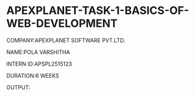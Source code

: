 # APEXPLANET-TASK-1-BASICS-OF-WEB-DEVELOPMENT

COMPANY:APEXPLANET SOFTWARE PVT.LTD.

NAME:POLA VARSHITHA

INTERN ID:APSPL2515123

DURATION:6 WEEKS

OUTPUT:
